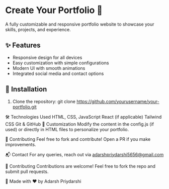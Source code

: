 # Create Your Portfolio 🚀  

A fully customizable and responsive portfolio website to showcase your skills, projects, and experience.  

## ✨ Features  
- Responsive design for all devices  
- Easy customization with simple configurations  
- Modern UI with smooth animations  
- Integrated social media and contact options  

## 📌 Installation  

1. Clone the repository: git clone https://github.com/yourusername/your-portfolio.git

🛠️ Technologies Used
HTML, CSS, JavaScript
React (if applicable)
Tailwind CSS
Git & GitHub
🎨 Customization
Modify the content in the config.js (if used) or directly in HTML files to personalize your portfolio.

🤝 Contributing
Feel free to fork and contribute! Open a PR if you make improvements.

📬 Contact
For any queries, reach out via adarshpriydarshi5656@gmail.com

🙌 Contributing
Contributions are welcome! Feel free to fork the repo and submit pull requests.

🌟 Made with ❤️ by Adarsh Priydarshi
